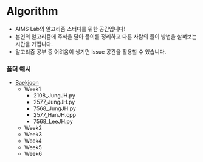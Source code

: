# Algorithm

* AIMS Lab의 알고리즘 스터디를 위한 공간입니다!
* 본인의 알고리즘에 주석을 달아 풀이를 정리하고 다른 사람의 풀이 방법을 살펴보는 시간을 가집니다.
* 알고리즘 공부 중 어려움이 생기면 Issue 공간을 활용할 수 있습니다.

### 폴더 예시
* [Baekjoon](https://www.acmicpc.net/group/workbook/16469)
	* Week1
		* 2108_JungJH.py
		* 2577_JungJH.py
		* 7568_JungJH.py
		* 2577_HanJH.cpp
		* 7568_LeeJH.py
	* Week2
	* Week3
	* Week4
	* Week5
	* Week6